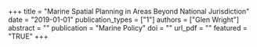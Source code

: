 +++
title = "Marine Spatial Planning in Areas Beyond National Jurisdiction"
date = "2019-01-01"
publication_types = ["1"]
authors = ["Glen Wright"]
abstract = ""
publication = "Marine Policy"
doi = ""
url_pdf = ""
featured = "TRUE"
+++
